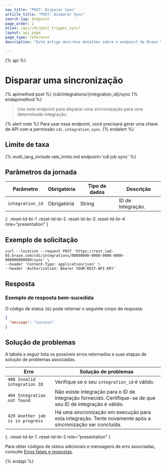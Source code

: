 ```yaml
---
nav_title: "POST: Disparar Sync"
article_title: "POST: Disparar Sync"
search_tag: Endpoint
page_order: 2
alias: /api/cdi/post_trigger_sync/
layout: api_page
page_type: reference
description: "Este artigo descreve detalhes sobre o endpoint da Braze \"Disparar sincronização\""

---
```

{% api %}
# Disparar uma sincronização
{% apimethod post %}
/cdi/integrations/{integration_id}/sync
{% endapimethod %}

> Use este endpoint para disparar uma sincronização para uma determinada integração.

{% alert note %}
Para usar esse endpoint, você precisará gerar uma chave de API com a permissão `cdi.integration_sync`.
{% endalert %}

## Limite de taxa

{% multi_lang_include rate_limits.md endpoint='cdi job sync' %}

## Parâmetros da jornada

| Parâmetro | Obrigatória | Tipo de dados | Descrição |
|---|---|---|---|
| `integration_id` | Obrigatória | String | ID de Integração. |
{: .reset-td-br-1 .reset-td-br-2 .reset-td-br-3 .reset-td-br-4 role="presentation" }

## Exemplo de solicitação

```
curl --location --request POST 'https://rest.iad-03.braze.com/cdi/integrations/00000000-0000-0000-0000-000000000000/sync' \
--header 'Content-Type: application/json' \
--header 'Authorization: Bearer YOUR-REST-API-KEY'
```

## Resposta

### Exemplo de resposta bem-sucedida

O código de status `202` pode retornar o seguinte corpo de resposta:

```json
{
  "message": "success"
}
```

## Solução de problemas

A tabela a seguir lista os possíveis erros retornados e suas etapas de solução de problemas associadas.

| Erro | Solução de problemas |
| --- | --- |
| `400 Invalid integration ID` | Verifique se o seu `integration_id` é válido. |
| `404 Integration not found` | Não existe integração para o ID de integração fornecido. Certifique-se de que seu ID de integração é válido. |
| `429 Another job is in progress` | Há uma sincronização em execução para esta integração. Tente novamente após a sincronização ser concluída. |
{: .reset-td-br-1 .reset-td-br-2 role="presentation" }

Para obter códigos de status adicionais e mensagens de erro associadas, consulte [Erros fatais e respostas]({{site.baseurl}}/api/errors/#fatal-errors).

{% endapi %}
